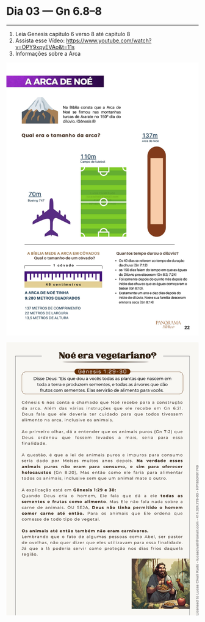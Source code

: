 # Dia 03 — Gn 6.8–8

--- 

1. Leia Genesis capitulo 6 verso 8 até capitulo 8
2. Assista esse Vídeo: https://www.youtube.com/watch?v=OPY9xpyEVAo&t=11s
3. Informações sobre a Arca

![Page 0001.jpg](../images/Page%200001.jpg)

![Page 0002.jpg](../images/Page%200002.jpg)